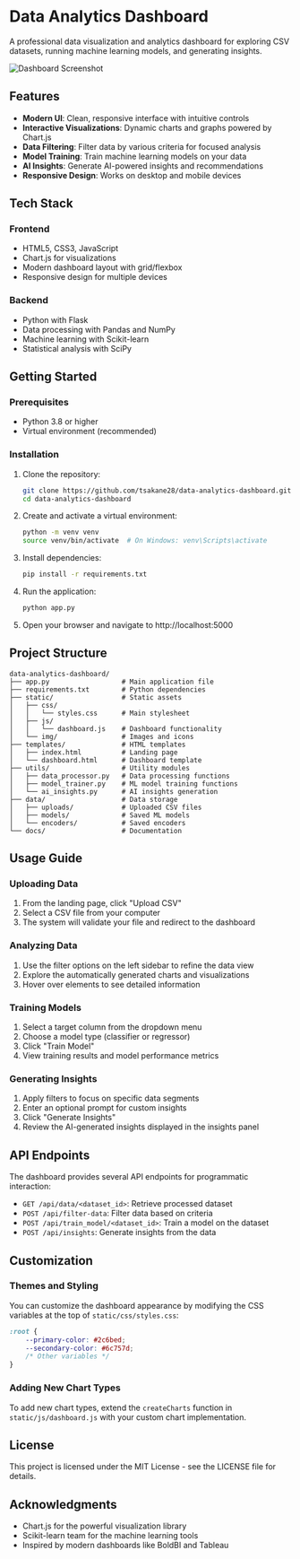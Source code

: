 # Data Analytics Dashboard

A professional data visualization and analytics dashboard for exploring CSV datasets, running machine learning models, and generating insights.

![Dashboard Screenshot](docs/dashboard_screenshot.png)

## Features

- **Modern UI**: Clean, responsive interface with intuitive controls
- **Interactive Visualizations**: Dynamic charts and graphs powered by Chart.js
- **Data Filtering**: Filter data by various criteria for focused analysis
- **Model Training**: Train machine learning models on your data
- **AI Insights**: Generate AI-powered insights and recommendations
- **Responsive Design**: Works on desktop and mobile devices

## Tech Stack

### Frontend
- HTML5, CSS3, JavaScript
- Chart.js for visualizations
- Modern dashboard layout with grid/flexbox
- Responsive design for multiple devices

### Backend
- Python with Flask
- Data processing with Pandas and NumPy
- Machine learning with Scikit-learn
- Statistical analysis with SciPy

## Getting Started

### Prerequisites
- Python 3.8 or higher
- Virtual environment (recommended)

### Installation

1. Clone the repository:
   ```bash
   git clone https://github.com/tsakane28/data-analytics-dashboard.git
   cd data-analytics-dashboard
   ```

2. Create and activate a virtual environment:
   ```bash
   python -m venv venv
   source venv/bin/activate  # On Windows: venv\Scripts\activate
   ```

3. Install dependencies:
   ```bash
   pip install -r requirements.txt
   ```

4. Run the application:
   ```bash
   python app.py
   ```

5. Open your browser and navigate to http://localhost:5000

## Project Structure

```
data-analytics-dashboard/
├── app.py                  # Main application file
├── requirements.txt        # Python dependencies
├── static/                 # Static assets
│   ├── css/
│   │   └── styles.css      # Main stylesheet
│   ├── js/
│   │   └── dashboard.js    # Dashboard functionality
│   └── img/                # Images and icons
├── templates/              # HTML templates
│   ├── index.html          # Landing page
│   └── dashboard.html      # Dashboard template
├── utils/                  # Utility modules
│   ├── data_processor.py   # Data processing functions
│   ├── model_trainer.py    # ML model training functions
│   └── ai_insights.py      # AI insights generation
├── data/                   # Data storage
│   ├── uploads/            # Uploaded CSV files
│   ├── models/             # Saved ML models
│   └── encoders/           # Saved encoders
└── docs/                   # Documentation
```

## Usage Guide

### Uploading Data
1. From the landing page, click "Upload CSV"
2. Select a CSV file from your computer
3. The system will validate your file and redirect to the dashboard

### Analyzing Data
1. Use the filter options on the left sidebar to refine the data view
2. Explore the automatically generated charts and visualizations
3. Hover over elements to see detailed information

### Training Models
1. Select a target column from the dropdown menu
2. Choose a model type (classifier or regressor)
3. Click "Train Model"
4. View training results and model performance metrics

### Generating Insights
1. Apply filters to focus on specific data segments
2. Enter an optional prompt for custom insights
3. Click "Generate Insights"
4. Review the AI-generated insights displayed in the insights panel

## API Endpoints

The dashboard provides several API endpoints for programmatic interaction:

- `GET /api/data/<dataset_id>`: Retrieve processed dataset
- `POST /api/filter-data`: Filter data based on criteria
- `POST /api/train_model/<dataset_id>`: Train a model on the dataset
- `POST /api/insights`: Generate insights from the data

## Customization

### Themes and Styling
You can customize the dashboard appearance by modifying the CSS variables at the top of `static/css/styles.css`:

```css
:root {
    --primary-color: #2c6bed;
    --secondary-color: #6c757d;
    /* Other variables */
}
```

### Adding New Chart Types
To add new chart types, extend the `createCharts` function in `static/js/dashboard.js` with your custom chart implementation.

## License

This project is licensed under the MIT License - see the LICENSE file for details.

## Acknowledgments

- Chart.js for the powerful visualization library
- Scikit-learn team for the machine learning tools
- Inspired by modern dashboards like BoldBI and Tableau 